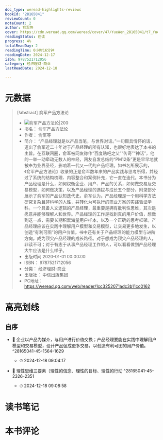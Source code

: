 ```yaml
---
doc_type: weread-highlights-reviews
bookId: "28165041"
reviewCount: 0
noteCount: 2
author: 俞军等
cover: https://cdn.weread.qq.com/weread/cover/47/YueWen_28165041/t7_YueWen_28165041.jpg
readingStatus: 在读
progress: 4%
totalReadDay: 2
readingTime: 0小时16分钟
readingDate: 2024-12-17
isbn: 9787521712056
category: 经济理财-商业
lastReadDate: 2024-12-18

---
```

# 元数据
> [!abstract] 俞军产品方法论
> - ![ 俞军产品方法论|200](https://cdn.weread.qq.com/weread/cover/47/YueWen_28165041/t7_YueWen_28165041.jpg)
> - 书名： 俞军产品方法论
> - 作者： 俞军等
> - 简介： “产品经理就是以产品当笔，与世界对话。”一句颇具情怀的话，道出了俞军近二十年对于产品经理的所有认知，也很好地表达了本书的主旨。在互联网圈，俞军被网友称作“百度贴吧之父”“传奇”“神话”，他的一举一动牵动无数人的神经，网友自发总结的“PM12条”更是早早地就被奉为业界圣经，影响着一代又一代的产品经理。如书名所展示的，《俞军产品方法论》收录的正是俞军数年来的产品实践与思考所得，并经过了系统的结构梳理、内容整合和案例补充，它一直在迭代。本书分为产品经理是什么，如何权衡企业、用户、产品的关系，如何做交易及交易模型，如何做决策，以及产品经理的选拔与成长五个部分，附录部分展示了俞军的产品认知迭代史。俞军认为，产品经理是一个用科学方法研究复杂且非科学的人性，并转化为可执行的商业方案的实践验证学科。一个具备人文逻辑的产品经理，最重要是拥有批判性思维，其次是愿意并能够理解人和世界。产品经理的工作是找到真的用户价值，想做到这一点，需要长期积累海量用户样本，以及一个正确的思考框架。产品经理应该在实践中理解用户模型和交易模型，让交易更多地发生，以创造“有利可图”的用户价值。书中还有关于产品经理的能力模型与进阶方向，成为顶尖产品经理的成长路径。对于想成为顶尖产品经理的人，非读不可；对于有志于从事产品经理工作的人，可以看看做到产品经理大牛应该是什么样子。
> - 出版时间 2020-01-01 00:00:00
> - ISBN： 9787521712056
> - 分类： 经济理财-商业
> - 出版社： 中信出版集团
> - PC地址：https://weread.qq.com/web/reader/1cc3252071adc3b11cc0162

# 高亮划线

## 自序


- 📌 企业以产品为媒介，与用户进行价值交换；产品经理要能在实践中理解用户模型和交易模型，设计产品促成更多交易，以创造有利可图的用户价值。  ^28165041-45-1564-1629
    - ⏱ 2024-12-18 09:04:17 

- 📌 理性思维三要素（理性的信念、理性的目标、理性的行动  ^28165041-45-2326-2351
    - ⏱ 2024-12-18 09:08:58 
# 读书笔记

# 本书评论
